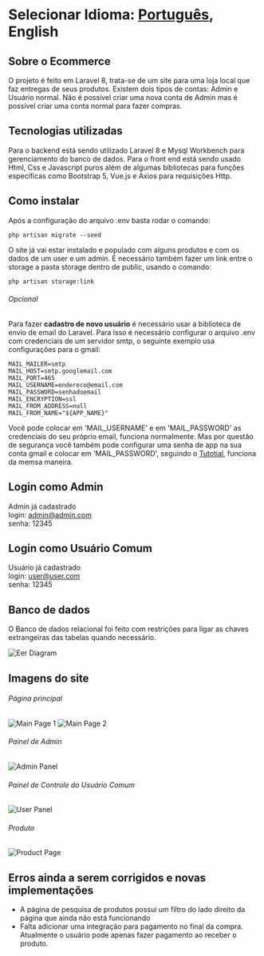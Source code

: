Selecionar Idioma: [Português](https://github.com/andre-rep/laravel-ecommerce-project/blob/master/README-pt.md), **English**
========

## Sobre o Ecommerce

O projeto é feito em Laravel 8, trata-se de um site para uma loja local que faz entregas de seus produtos.
Existem dois tipos de contas: Admin e Usuário normal.
Não é possível criar uma nova conta de Admin mas é possível criar uma conta normal para fazer compras.

## Tecnologias utilizadas

Para o backend está sendo utilizado Laravel 8 e Mysql Workbench para gerenciamento do banco de dados. Para o front end está sendo usado Html, Css e Javascript puros além de algumas bibliotecas para funções específicas como Bootstrap 5, Vue.js e Axios para requisições Http.

## Como instalar

Após a configuração do arquivo .env basta rodar o comando:
```
php artisan migrate --seed
```
O site já vai estar instalado e populado com alguns produtos e com os dados de um user e um admin.
É necessário também fazer um link entre o storage a pasta storage dentro de public, usando o comando:
```
php artisan storage:link
```

###### Opcional

Para fazer **cadastro de novo usuário** é necessário usar a biblioteca de envio de email do Laravel. Para isso é necessário configurar o arquivo .env com credenciais de um servidor smtp, o seguinte exemplo usa configurações para o gmail:
```
MAIL_MAILER=smtp
MAIL_HOST=smtp.googlemail.com
MAIL_PORT=465
MAIL_USERNAME=endereco@email.com
MAIL_PASSWORD=senhadoemail
MAIL_ENCRYPTION=ssl
MAIL_FROM_ADDRESS=null
MAIL_FROM_NAME="${APP_NAME}"
```
Você pode colocar em 'MAIL_USERNAME' e em 'MAIL_PASSWORD' as credenciais do seu próprio email, funciona normalmente. Mas por questão de segurança você também pode configurar uma senha de app na sua conta gmail e colocar em 'MAIL_PASSWORD', seguindo o [Tutotial](https://support.google.com/mail/answer/185833?hl=pt-BR), funciona da memsa maneira.

## Login como Admin

Admin já cadastrado\
login: admin@admin.com\
senha: 12345

## Login como Usuário Comum

Usuário já cadastrado\
login: user@user.com\
senha: 12345

## Banco de dados

O Banco de dados relacional foi feito com restrições para ligar as chaves extrangeiras das tabelas quando necessário.

![Eer Diagram](https://raw.githubusercontent.com/andre-rep/laravel-ecommerce-project/master/public/andre-rep/eer-diagram.png)

## Imagens do site

###### Página principal

![Main Page 1](https://raw.githubusercontent.com/andre-rep/laravel-ecommerce-project/master/public/andre-rep/main-page-1.png)
![Main Page 2](https://raw.githubusercontent.com/andre-rep/laravel-ecommerce-project/master/public/andre-rep/main-page-2.png)

###### Painel de Admin

![Admin Panel](https://raw.githubusercontent.com/andre-rep/laravel-ecommerce-project/master/public/andre-rep/admin-panel.png)

###### Painel de Controle do Usuário Comum

![User Panel](https://raw.githubusercontent.com/andre-rep/laravel-ecommerce-project/master/public/andre-rep/user-panel.png)

###### Produto

![Product Page](https://raw.githubusercontent.com/andre-rep/laravel-ecommerce-project/master/public/andre-rep/product-page.png)

## Erros ainda a serem corrigidos e novas implementações

- A página de pesquisa de produtos possui um filtro do lado direito da página que ainda não está funcionando
- Falta adicionar uma integração para pagamento no final da compra. Atualmente o usuário pode apenas fazer pagamento ao receber o produto.